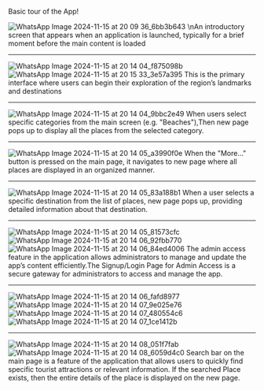 Basic tour of the App!

![WhatsApp Image 2024-11-15 at 20 09 36_6bb3b643](https://github.com/user-attachments/assets/70df2632-781f-475c-979d-57ff7de88385)
\nAn introductory screen that appears when an application is launched, typically for a brief moment before the main content is loaded
______________________________________________________________________________________________________

![WhatsApp Image 2024-11-15 at 20 14 04_f875098b](https://github.com/user-attachments/assets/2c3c6fbe-d79e-4c9e-b1b6-711d6d69ff6b)![WhatsApp Image 2024-11-15 at 20 15 33_3e57a395](https://github.com/user-attachments/assets/2f7dc1f5-ee93-46ba-8970-7ad21a694566)
This is the primary interface where users can begin their exploration of the region’s landmarks and destinations
______________________________________________________________________________________________________

![WhatsApp Image 2024-11-15 at 20 14 04_9bbc2e49](https://github.com/user-attachments/assets/7cf2290e-b425-4051-ab90-9accdfd29eab)
When users select specific categories from the main screen (e.g. "Beaches"),Then new page pops up to display all the places from the selected category.
______________________________________________________________________________________________________

![WhatsApp Image 2024-11-15 at 20 14 05_a3990f0e](https://github.com/user-attachments/assets/2de844b0-7677-4d88-beee-735f6295dc93)
When the "More..." button is pressed on the main page, it navigates to new page where all places are displayed in an organized manner.
______________________________________________________________________________________________________

![WhatsApp Image 2024-11-15 at 20 14 05_83a188b1](https://github.com/user-attachments/assets/34049f55-9db1-4dbd-a330-a1dd1f4f63f2)
When a user selects a specific destination from the list of places, new page pops up, providing detailed information about that destination.
______________________________________________________________________________________________________

![WhatsApp Image 2024-11-15 at 20 14 05_81573cfc](https://github.com/user-attachments/assets/faeb4fa6-6a53-4c98-bf4b-0cb61e4854b5)
![WhatsApp Image 2024-11-15 at 20 14 06_92fbb770](https://github.com/user-attachments/assets/b7aede36-75b3-462b-ad4f-f18d62e65fe4)
![WhatsApp Image 2024-11-15 at 20 14 06_84ed4006](https://github.com/user-attachments/assets/9b71a1a6-f051-4391-baae-64a459717936)
The admin access feature in the application allows administrators to manage and update the app’s content efficiently.The Signup/Login Page for Admin Access is a secure gateway for administrators to access and manage the app.
______________________________________________________________________________________________________

![WhatsApp Image 2024-11-15 at 20 14 06_fafd8977](https://github.com/user-attachments/assets/329bcc0b-89ff-45a1-a768-b4dc0ba851cc)
![WhatsApp Image 2024-11-15 at 20 14 07_9e025e76](https://github.com/user-attachments/assets/16b6e1ec-1291-46ae-94c3-96ea6a1faf64)
![WhatsApp Image 2024-11-15 at 20 14 07_480554c6](https://github.com/user-attachments/assets/8245113e-a867-41fb-bf55-83b6d995c363)
![WhatsApp Image 2024-11-15 at 20 14 07_1ce1412b](https://github.com/user-attachments/assets/6185c748-b49c-4f58-b6aa-1916dc8e6023)
______________________________________________________________________________________________________

![WhatsApp Image 2024-11-15 at 20 14 08_051f7fab](https://github.com/user-attachments/assets/0a773386-e9a8-40c3-b748-91f9b11e5012)
![WhatsApp Image 2024-11-15 at 20 14 08_6059d4c0](https://github.com/user-attachments/assets/7785edb2-6fea-4a25-b504-315f5f9b62a5)
Search bar on the main page is a feature of the application that allows users to quickly find specific tourist attractions or relevant information. If the searched Place exists, then the entire details of the place is displayed on the new page.



